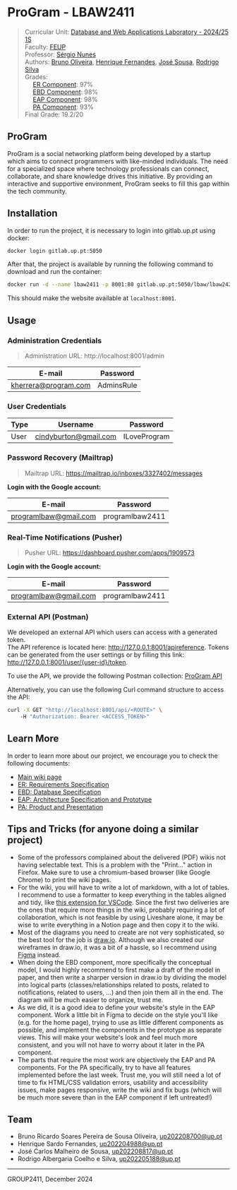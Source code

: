 # ProGram - LBAW2411

> Curricular Unit: [Database and Web Applications Laboratory - 2024/25 1S](https://sigarra.up.pt/feup/en/ucurr_geral.ficha_uc_view?pv_ocorrencia_id=541888)<br>
> Faculty: [FEUP](https://sigarra.up.pt/feup/en/web_page.Inicial)<br>
> Professor: [Sérgio Nunes](https://sigarra.up.pt/feup/en/func_geral.formview?p_codigo=310021)<br>
> Authors: [Bruno Oliveira](https://github.com/Process-ing), [Henrique Fernandes](https://github.com/HenriqueSFernandes), [José Sousa](https://github.com/jose-carlos-sousa), [Rodrigo Silva](https://github.com/racoelhosilva)<br>
> Grades:<br>
> &emsp; [ER Component](https://gitlab.up.pt/lbaw/lbaw2425/lbaw2411/-/wikis/er): 97%<br>
> &emsp; [EBD Component](https://gitlab.up.pt/lbaw/lbaw2425/lbaw2411/-/wikis/ebd): 98%<br>
> &emsp; [EAP Component](https://gitlab.up.pt/lbaw/lbaw2425/lbaw2411/-/wikis/eap): 98%<br>
> &emsp; [PA Component](https://gitlab.up.pt/lbaw/lbaw2425/lbaw2411/-/wikis/pa): 93%<br>
> Final Grade: 19.2/20

## ProGram

ProGram is a social networking platform being developed by a startup which aims to connect programmers with like-minded individuals. The need for a specialized space where technology professionals can connect, collaborate, and share knowledge drives this initiative. By providing an interactive and supportive environment, ProGram seeks to fill this gap within the tech community.

## Installation

In order to run the project, it is necessary to login into gitlab.up.pt using docker:

```sh
docker login gitlab.up.pt:5050
```

After that, the project is available by running the following command to download and run the container:

```sh
docker run -d --name lbaw2411 -p 8001:80 gitlab.up.pt:5050/lbaw/lbaw2425/lbaw2411
```

This should make the website available at `localhost:8001`.

## Usage

### Administration Credentials

> Administration URL: http://localhost:8001/admin

| E-mail               | Password   |
| -------------------- | ---------- |
| kherrera@program.com | AdminsRule |

### User Credentials

| Type | Username              | Password     |
| ---- | --------------------- | ------------ |
| User | cindyburton@gmail.com | ILoveProgram |

### Password Recovery (Mailtrap)

> Mailtrap URL: https://mailtrap.io/inboxes/3327402/messages

**Login with the Google account:**

| E-mail                | Password        |
| --------------------- | --------------- |
| programlbaw@gmail.com | programlbaw2411 |

### Real-Time Notifications (Pusher)

> Pusher URL: https://dashboard.pusher.com/apps/1909573

**Login with the Google account:**

| E-mail                | Password        |
| --------------------- | --------------- |
| programlbaw@gmail.com | programlbaw2411 |

### External API (Postman)

We developed an external API which users can access with a generated token.  
The API reference is located here: http://127.0.0.1:8001/apireference.
Tokens can be generated from the user settings or by filling this link: http://127.0.0.1:8001/user/{user-id}/token.  

To use the API, we provide the following Postman collection: [ProGram API](https://www.postman.com/programlbaw/workspace/program-api/collection/40575933-cbac648a-3f42-4ed8-ba1f-5ce20919677d?action=share&creator=40575933)

Alternatively, you can use the following Curl command structure to access the API:

```sh
curl -X GET "http://localhost:8001/api/<ROUTE>" \
    -H "Authorization: Bearer <ACCESS_TOKEN>"
```

## Learn More

In order to learn more about our project, we encourage you to check the following documents:
* [Main wiki page](https://gitlab.up.pt/lbaw/lbaw2425/lbaw2411/-/wikis/home)
* [ER: Requirements Specification](https://gitlab.up.pt/lbaw/lbaw2425/lbaw2411/-/wikis/er)
* [EBD: Database Specification](https://gitlab.up.pt/lbaw/lbaw2425/lbaw2411/-/wikis/ebd)
* [EAP: Architecture Specification and Prototype](https://gitlab.up.pt/lbaw/lbaw2425/lbaw2411/-/wikis/eap)
* [PA: Product and Presentation](https://gitlab.up.pt/lbaw/lbaw2425/lbaw2411/-/wikis/pa)


## Tips and Tricks (for anyone doing a similar project)

- Some of the professors complained about the delivered (PDF) wikis not having selectable text. This is a problem with the "Print..." action in Firefox. Make sure to use a chromium-based browser (like Google Chrome) to print the wiki pages.
- For the wiki, you will have to write a lot of markdown, with a lot of tables. I recommend to use a formatter to keep everything in the tables aligned and tidy, like [this extension for VSCode](https://marketplace.visualstudio.com/items?itemName=yzhang.markdown-all-in-one). Since the first two deliveries are the ones that require more things in the wiki, probably requiring a lot of collaboration, which is not feasible by using Liveshare alone, it may be wise to write everything in a Notion page and then copy it to the wiki.
- Most of the diagrams you need to create are not very sophisticated, so the best tool for the job is [draw.io](https://app.diagrams.net/). Although we also created our wireframes in draw.io, it was a bit of a hassle, so I recommend using [Figma](https://www.figma.com/) instead.
- When doing the EBD component, more specifically the conceptual model, I would highly recommend to first make a draft of the model in paper, and then write a sharper version in draw.io by dividing the model into logical parts (classes/relationships related to posts, related to notifications, related to users, ...) and then join them all in the end. The diagram will be much easier to organize, trust me.
- As we did, it is a good idea to define your website's style in the EAP component. Work a little bit in Figma to decide on the style you'll like (e.g. for the home page), trying to use as little different components as possible, and implement the components in the prototype as separate views. This will make your website's look and feel much more consistent, and you will not have to worry about it later in the PA component.
- The parts that require the most work are objectively the EAP and PA components. For the PA specifically, try to have all features implemented before the last week. Trust me, you will still need a lot of time to fix HTML/CSS validation errors, usability and accessibility issues, make pages responsive, write the wiki and fix bugs (which will be much more severe than in the EAP component if left untreated!)

## Team

* Bruno Ricardo Soares Pereira de Sousa Oliveira, up202208700@up.pt
* Henrique Sardo Fernandes, up202204988@up.pt
* José Carlos Malheiro de Sousa, up202208817@up.pt
* Rodrigo Albergaria Coelho e Silva, up202205188@up.pt

***
GROUP2411, December 2024